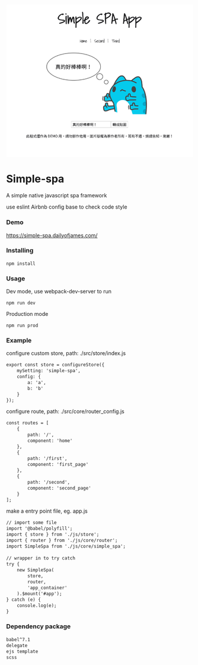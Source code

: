 ![image](https://github.com/jh6120v/simple-spa/blob/master/cover.png)

# Simple-spa
A simple native javascript spa framework

use eslint Airbnb config base to check code style

### Demo
https://simple-spa.dailyofjames.com/

### Installing
```
npm install
```

### Usage
Dev mode, use webpack-dev-server to run 
```
npm run dev
```
Production mode
```
npm run prod
```

### Example
configure custom store, path: ./src/store/index.js 
```
export const store = configureStore({
    mySetting: 'simple-spa',
    config: {
        a: 'a',
        b: 'b'
    }
});
```

configure route, path: ./src/core/router_config.js
```
const routes = [
    {
        path: '/',
        component: 'home'
    },
    {
        path: '/first',
        component: 'first_page'
    },
    {
        path: '/second',
        component: 'second_page'
    }
];
```

make a entry point file, eg. app.js
```
// import some file
import '@babel/polyfill';
import { store } from './js/store';
import { router } from './js/core/router';
import SimpleSpa from './js/core/simple_spa';

// wrapper in to try catch
try {
    new SimpleSpa(
        store,
        router,
        'app_container'
    ).$mount('#app');
} catch (e) {
    console.log(e);
}
```

### Dependency package
```
babel^7.1
delegate
ejs template
scss
```
